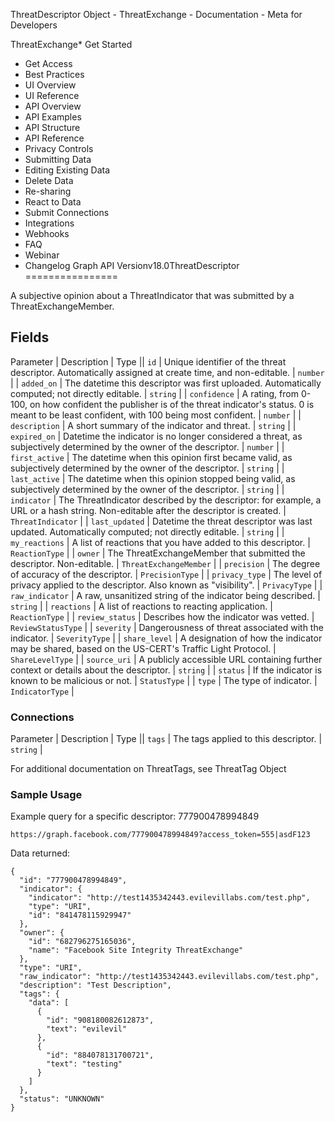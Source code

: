 
ThreatDescriptor Object - ThreatExchange - Documentation - Meta for Developers











ThreatExchange* Get Started
* Get Access
* Best Practices
* UI Overview
* UI Reference
* API Overview
* API Examples
* API Structure
* API Reference
* Privacy Controls
* Submitting Data
* Editing Existing Data
* Delete Data
* Re-sharing
* React to Data
* Submit Connections
* Integrations
* Webhooks
* FAQ
* Webinar
* Changelog
Graph API Versionv18.0ThreatDescriptor
================

A subjective opinion about a ThreatIndicator that was submitted by a ThreatExchangeMember.

Fields
------



 
Parameter
 | 
Description
 | 
Type
 || `id` | Unique identifier of the threat descriptor. Automatically assigned at create time, and non-editable. | `number` |
| `added_on` | The datetime this descriptor was first uploaded. Automatically computed; not directly editable. | `string` |
| `confidence` | A rating, from 0-100, on how confident the publisher is of the threat indicator's status. 0 is meant to be least confident, with 100 being most confident. | `number` |
| `description` | A short summary of the indicator and threat. | `string` |
| `expired_on` | Datetime the indicator is no longer considered a threat, as subjectively determined by the owner of the descriptor. | `number` |
| `first_active` | The datetime when this opinion first became valid, as subjectively determined by the owner of the descriptor. | `string` |
| `last_active` | The datetime when this opinion stopped being valid, as subjectively determined by the owner of the descriptor. | `string` |
| `indicator` | The ThreatIndicator described by the descriptor: for example, a URL or a hash string. Non-editable after the descriptor is created. | `ThreatIndicator` |
| `last_updated` | Datetime the threat descriptor was last updated. Automatically computed; not directly editable. | `string` |
| `my_reactions` | A list of reactions that you have added to this descriptor. | `ReactionType` |
| `owner` | The ThreatExchangeMember that submitted the descriptor. Non-editable. | `ThreatExchangeMember` |
| `precision` | The degree of accuracy of the descriptor. | `PrecisionType` |
| `privacy_type` | The level of privacy applied to the descriptor. Also known as "visibility". | `PrivacyType` |
| `raw_indicator` | A raw, unsanitized string of the indicator being described. | `string` |
| `reactions` | A list of reactions to reacting application. | `ReactionType` |
| `review_status` | Describes how the indicator was vetted. | `ReviewStatusType` |
| `severity` | Dangerousness of threat associated with the indicator. | `SeverityType` |
| `share_level` | A designation of how the indicator may be shared, based on the US-CERT's Traffic Light Protocol. | `ShareLevelType` |
| `source_uri` | A publicly accessible URL containing further context or details about the descriptor. | `string` |
| `status` | If the indicator is known to be malicious or not. | `StatusType` |
| `type` | The type of indicator. | `IndicatorType` |

### Connections



 
Parameter
 | 
Description
 | 
Type
 || `tags` | The tags applied to this descriptor. | `string` |

For additional documentation on ThreatTags, see ThreatTag Object

### Sample Usage

Example query for a specific descriptor: 777900478994849


```
https://graph.facebook.com/777900478994849?access_token=555|asdF123
```
Data returned:


```
{
  "id": "777900478994849",
  "indicator": {
    "indicator": "http://test1435342443.evilevillabs.com/test.php",
    "type": "URI",
    "id": "841478115929947"
  },
  "owner": {
    "id": "682796275165036",
    "name": "Facebook Site Integrity ThreatExchange"
  },
  "type": "URI",
  "raw_indicator": "http://test1435342443.evilevillabs.com/test.php",
  "description": "Test Description",
  "tags": {
    "data": [
      {
        "id": "908180082612873",
        "text": "evilevil"
      },
      {
        "id": "884078131700721",
        "text": "testing"
      }
    ]
  },
  "status": "UNKNOWN"
}
```
































 
